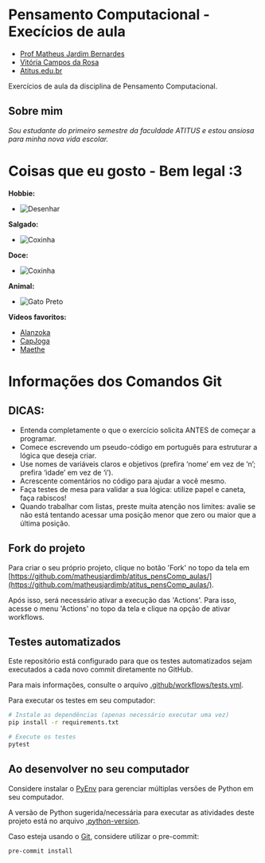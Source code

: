 # Pensamento Computacional - Execícios de aula

- [Prof Matheus Jardim Bernardes](https://matheusjardimb.com/)
- [Vitória Campos da Rosa](https://github.com/VitoriaCamposRosa)
- [Atitus.edu.br](https://atitus.edu.br/)

Exercícios de aula da disciplina de Pensamento Computacional.

## Sobre mim

*Sou estudante do primeiro semestre da faculdade ATITUS e estou ansiosa para minha nova vida escolar.*

# Coisas que eu gosto - Bem legal :3

**Hobbie:**

- ![Desenhar](https://encrypted-tbn0.gstatic.com/images?q=tbn:ANd9GcTISni1Vz_3xnNJf46y0PWBAAClrGMrKNR87Q&s)

**Salgado:**

- ![Coxinha](https://encrypted-tbn0.gstatic.com/images?q=tbn:ANd9GcRLigfyds3_5OSm0C4_VTYXDa5g6e32kV9h7g&s)

**Doce:**

- ![Coxinha](https://encrypted-tbn0.gstatic.com/images?q=tbn:ANd9GcQBHcQnHxrITTzv32vGrwhKEvZ5S0vbun01OA&s)

**Animal:** 

- ![Gato Preto](https://encrypted-tbn0.gstatic.com/images?q=tbn:ANd9GcSPmZ1YkkkolO2_XKZQrBGbKAvN9TkJqcJ4Kw&s)

**Vídeos favoritos:**

- [Alanzoka](https://youtu.be/BuBzgQ49hNI?feature=shared)
- [CapJoga](https://youtu.be/iRAF30ntd-s?feature=shared)
- [Maethe](https://youtu.be/1D9oQR7MKdQ?feature=shared)

# Informações dos Comandos Git


## DICAS:

- Entenda completamente o que o exercício solicita ANTES de começar a programar.
- Comece escrevendo um pseudo-código em português para estruturar a lógica que deseja criar.
- Use nomes de variáveis claros e objetivos (prefira ‘nome’ em vez de ‘n’; prefira ‘idade’ em vez de ‘i’).
- Acrescente comentários no código para ajudar a você mesmo.
- Faça testes de mesa para validar a sua lógica: utilize papel e caneta, faça rabiscos!
- Quando trabalhar com listas, preste muita atenção nos limites: avalie se não está tentando acessar uma posição menor
  que zero ou maior que a última posição.

## Fork do projeto

Para criar o seu próprio projeto, clique no botão 'Fork' no topo da tela
em [https://github.com/matheusjardimb/atitus_pensComp_aulas/](https://github.com/matheusjardimb/atitus_pensComp_aulas/).

Após isso, será necessário ativar a execução das 'Actions'. Para isso, acesse o menu 'Actions' no topo da tela e clique
na opção de ativar workflows.

## Testes automatizados

Este repositório está configurado para que os testes automatizados sejam executados a cada novo commit diretamente no
GitHub.

Para mais informações, consulte o arquivo [.github/workflows/tests.yml](.github/workflows/tests.yml).

Para executar os testes em seu computador:

```bash
# Instale as dependências (apenas necessário executar uma vez)
pip install -r requirements.txt

# Execute os testes
pytest
```

## Ao desenvolver no seu computador

Considere instalar o [PyEnv](https://github.com/pyenv/pyenv) para gerenciar múltiplas versões de Python em seu
computador.

A versão de Python sugerida/necessária para executar as atividades deste projeto está no
arquivo [.python-version](.python-version).

Caso esteja usando o [Git](https://git-scm.com/), considere utilizar o pre-commit:

```bash
pre-commit install
```